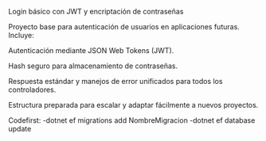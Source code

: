 Login básico con JWT y encriptación de contraseñas

Proyecto base para autenticación de usuarios en aplicaciones futuras.
Incluye:

Autenticación mediante JSON Web Tokens (JWT).

Hash seguro para almacenamiento de contraseñas.

Respuesta estándar y manejos de error unificados para todos los controladores.

Estructura preparada para escalar y adaptar fácilmente a nuevos proyectos.

Codefirst:
 -dotnet ef migrations add NombreMigracion
 -dotnet ef database update
